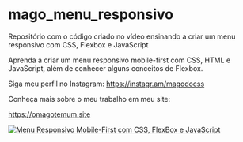 # mago_menu_responsivo
Repositório com o código criado no vídeo ensinando a criar um menu responsivo com CSS, Flexbox e JavaScript

Aprenda a criar um menu responsivo mobile-first com CSS, HTML e JavaScript, além de conhecer alguns conceitos de Flexbox.

Siga meu perfil no Instagram: https://instagr.am/magodocss

Conheça mais sobre o meu trabalho em meu site: 

https://omagotemum.site

[![Menu Responsivo Mobile-First com CSS, FlexBox e JavaScript](https://img.youtube.com/vi/gJ21oN9jFsw/0.jpg)](https://www.youtube.com/watch?v=gJ21oN9jFsw)
